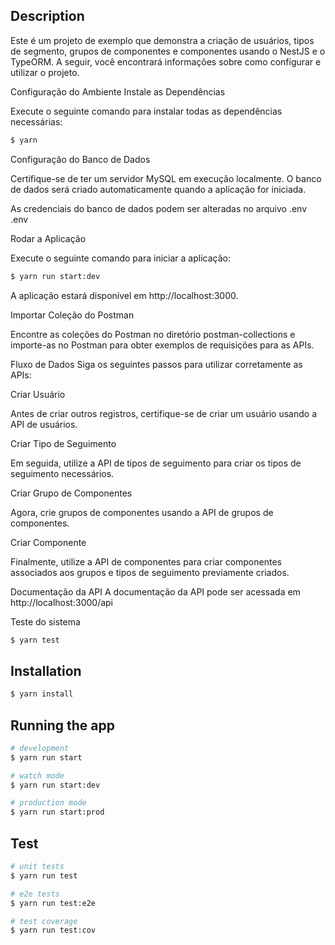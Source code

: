 
## Description

Este é um projeto de exemplo que demonstra a criação de usuários, tipos de segmento, grupos de componentes e componentes usando o NestJS e o TypeORM. A seguir, você encontrará informações sobre como configurar e utilizar o projeto.

Configuração do Ambiente
Instale as Dependências

Execute o seguinte comando para instalar todas as dependências necessárias:

```bash
$ yarn
```
Configuração do Banco de Dados

Certifique-se de ter um servidor MySQL em execução localmente. O banco de dados será criado automaticamente quando a aplicação for iniciada.

As credenciais do banco de dados podem ser alteradas no arquivo .env
.env

Rodar a Aplicação

Execute o seguinte comando para iniciar a aplicação:

```bash
$ yarn run start:dev
```
A aplicação estará disponível em http://localhost:3000.

Importar Coleção do Postman

Encontre as coleções do Postman no diretório postman-collections e importe-as no Postman para obter exemplos de requisições para as APIs.

Fluxo de Dados
Siga os seguintes passos para utilizar corretamente as APIs:

Criar Usuário

Antes de criar outros registros, certifique-se de criar um usuário usando a API de usuários.

Criar Tipo de Seguimento

Em seguida, utilize a API de tipos de seguimento para criar os tipos de seguimento necessários.

Criar Grupo de Componentes

Agora, crie grupos de componentes usando a API de grupos de componentes.

Criar Componente

Finalmente, utilize a API de componentes para criar componentes associados aos grupos e tipos de seguimento previamente criados.

Documentação da API
A documentação da API pode ser acessada em http://localhost:3000/api

Teste do sistema

  ```bash
$ yarn test
```

## Installation

```bash
$ yarn install
```

## Running the app

```bash
# development
$ yarn run start

# watch mode
$ yarn run start:dev

# production mode
$ yarn run start:prod
```

## Test

```bash
# unit tests
$ yarn run test

# e2e tests
$ yarn run test:e2e

# test coverage
$ yarn run test:cov
```

